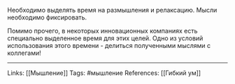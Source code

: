 Необходимо выделять время на размышления и релаксацию. Мысли необходимо фиксировать.

Помимо прочего, в некоторых инновационных компаниях есть специально выделенное время для этих целей. Одно из условий использования этого времени - делиться полученными мыслями с коллегами!
___
Links: [[Мышление]]
Tags: #мышление 
References: [[Гибкий ум]]